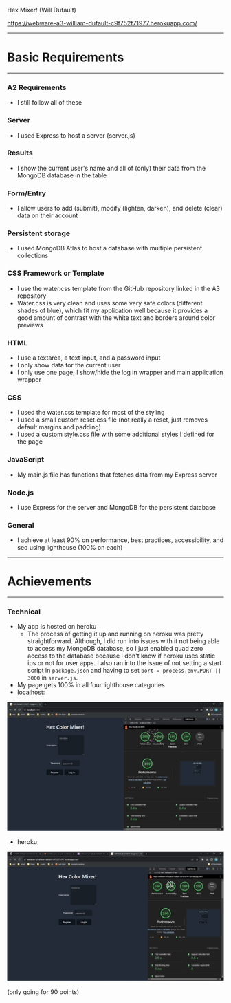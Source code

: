 Hex Mixer! (Will Dufault)

https://webware-a3-william-dufault-c9f752f71977.herokuapp.com/

---

# Basic Requirements

---

### A2 Requirements

- I still follow all of these


### Server

- I used Express to host a server (server.js)

### Results

- I show the current user's name and all of (only) their data from the MongoDB database in the table

### Form/Entry

- I allow users to add (submit), modify (lighten, darken), and delete (clear) data on their account

### Persistent storage

- I used MongoDB Atlas to host a database with multiple persistent collections

### CSS Framework or Template

- I use the water.css template from the GitHub repository linked in the A3 repository
- Water.css is very clean and uses some very safe colors (different shades of blue), which fit my 
  application well because it provides a good amount of contrast with the white text and borders 
  around color previews

### HTML

- I use a textarea, a text input, and a password input
- I only show data for the current user
- I only use one page, I show/hide the log in wrapper and main application wrapper

### CSS

- I used the water.css template for most of the styling
- I used a small custom reset.css file (not really a reset, just removes default margins and 
  padding)
- I used a custom style.css file with some additional styles I defined for the page

### JavaScript

- My main.js file has functions that fetches data from my Express server

### Node.js

- I use Express for the server and MongoDB for the persistent database

### General

- I achieve at least 90% on performance, best practices, accessibility, and seo using lighthouse
  (100% on each)

---

# Achievements

---

### Technical

- My app is hosted on heroku
	- The process of getting it up and running on heroku was pretty straightforward. Although, I did
	  run into issues with it not being able to access my MongoDB database, so I just enabled quad
	  zero access to the database because I don't know if heroku uses static ips or not for user 
	  apps. I also ran into the issue of not setting a start script in `package.json` and having to 
	  set `port = process.env.PORT || 3000` in `server.js`.
- My page gets 100% in all four lighthouse categories
- localhost:

![Alt text](lighthouse-localhost.png)

- heroku:

![Alt text](lighthouse-heroku.png)

(only going for 90 points)
